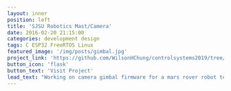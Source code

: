 ```yaml
---
layout: inner
position: left
title: 'SJSU Robotics Mast/Camera'
date: 2016-02-20 21:15:00
categories: development design
tags: C ESP32 FreeRTOS Linux
featured_image: '/img/posts/gimbal.jpg'
project_link: 'https://github.com/WilsonHChung/controlsystems2019/tree/mast/camera'
button_icon: 'flask'
button_text: 'Visit Project'
lead_text: "Working on camera gimbal firmware for a mars rover robot to easily scout objectives and movement paths"
---
```

